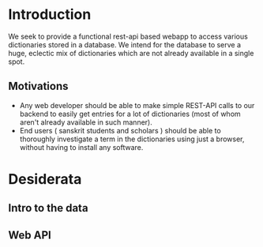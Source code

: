 # Introduction
We seek to provide a functional rest-api based webapp to access various dictionaries stored in a database. We intend for the database to serve a huge, eclectic mix of dictionaries which are not already available in a single spot.

## Motivations
* Any web developer should be able to make simple REST-API calls to our backend to easily get entries for a lot of dictionaries (most of whom aren't already available in such manner).
* End users ( sanskrit students and scholars ) should be able to thoroughly investigate a term in the dictionaries using just a browser, without having to install any software.

# Desiderata
## Intro to the data


## Web API


